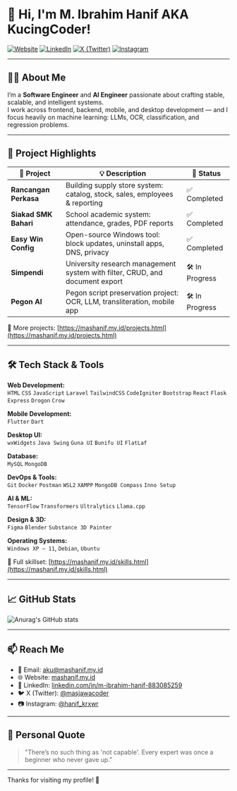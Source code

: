 # 👋 Hi, I'm M. Ibrahim Hanif AKA KucingCoder!

[![Website](https://img.shields.io/badge/Website-mashanif.my.id-blue?style=flat-square&logo=google-chrome)](https://mashanif.my.id)
[![LinkedIn](https://img.shields.io/badge/LinkedIn-M.%20Ibrahim%20Hanif-blue?style=flat-square&logo=linkedin)](https://www.linkedin.com/in/m-ibrahim-hanif-883085259)
[![X (Twitter)](https://img.shields.io/badge/X-@masjawacoder-1DA1F2?style=flat-square&logo=twitter)](https://x.com/masjawacoder)
[![Instagram](https://img.shields.io/badge/Instagram-@hanif__krxwr-E4405F?style=flat-square&logo=instagram)](https://instagram.com/hanif_krxwr)

---

## 👨‍💻 About Me

I’m a **Software Engineer** and **AI Engineer** passionate about crafting stable, scalable, and intelligent systems.  
I work across frontend, backend, mobile, and desktop development — and I focus heavily on machine learning: LLMs, OCR, classification, and regression problems.

---

## 🚀 Project Highlights

| 🔧 Project               | 💡 Description                                                                 | 📌 Status       |
|--------------------------|-------------------------------------------------------------------------------|-----------------|
| **Rancangan Perkasa**    | Building supply store system: catalog, stock, sales, employees & reporting   | ✅ Completed     |
| **Siakad SMK Bahari**    | School academic system: attendance, grades, PDF reports                      | ✅ Completed     |
| **Easy Win Config**      | Open-source Windows tool: block updates, uninstall apps, DNS, privacy        | ✅ Completed     |
| **Simpendi**             | University research management system with filter, CRUD, and document export | 🛠 In Progress   |
| **Pegon AI**             | Pegon script preservation project: OCR, LLM, transliteration, mobile app     | 🛠 In Progress   |

🔗 More projects: [https://mashanif.my.id/projects.html](https://mashanif.my.id/projects.html)

---

## 🛠️ Tech Stack & Tools

**Web Development:**  
`HTML` `CSS` `JavaScript` `Laravel` `TailwindCSS` `CodeIgniter` `Bootstrap` `React` `Flask` `Express` `Drogon` `Crow`

**Mobile Development:**  
`Flutter` `Dart`

**Desktop UI:**  
`wxWidgets` `Java Swing` `Guna UI` `Bunifu UI` `FlatLaf`

**Database:**  
`MySQL` `MongoDB`

**DevOps & Tools:**  
`Git` `Docker` `Postman` `WSL2` `XAMPP` `MongoDB Compass` `Inno Setup`

**AI & ML:**  
`TensorFlow` `Transformers` `Ultralytics` `Llama.cpp`

**Design & 3D:**  
`Figma` `Blender` `Substance 3D Painter`

**Operating Systems:**  
`Windows XP – 11`, `Debian`, `Ubuntu`

🧩 Full skillset: [https://mashanif.my.id/skills.html](https://mashanif.my.id/skills.html)

---

## 📈 GitHub Stats

![Anurag's GitHub stats](https://github-readme-stats-sigma-five.vercel.app/api?username=kucingcoder&show_icons=true&theme=merko&bg_color=00000000)

---

## 📫 Reach Me

- 📧 Email: aku@mashanif.my.id  
- 🌐 Website: [mashanif.my.id](https://mashanif.my.id)  
- 💼 LinkedIn: [linkedin.com/in/m-ibrahim-hanif-883085259](https://www.linkedin.com/in/m-ibrahim-hanif-883085259)  
- 🐦 X (Twitter): [@masjawacoder](https://x.com/masjawacoder)  
- 📷 Instagram: [@hanif_krxwr](https://instagram.com/hanif_krxwr)

---

## 🧠 Personal Quote

> "There’s no such thing as 'not capable'. Every expert was once a beginner who never gave up."

---

Thanks for visiting my profile! 🙏
